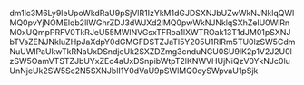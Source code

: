 dm1lc3M6Ly9leUpoWkdRaU9pSjVlR1IzYkM1dGJDSXNJbUZwWkNJNklqQWlMQ0pvYjNOMElqb2llWGhrZDJ3dWJXd2lMQ0pwWkNJNklqSXhZelU0WlRnM0xUQmpPRFV0TkRJeU55MWlNVGsxTFRoa1lXWTROak13T1dJM01pSXNJbTVsZENJNkluZHpJaXdpY0dGMGFDSTZJaTl5Y205U1RIRm5TU0lzSW5CdmNuUWlPaUkwTkRNaUxDSndjeUk2SXZDZmg3cnduNGU0SU9lK2p1V2J2U0lzSW5OamVTSTZJbUYxZEc4aUxDSnpibWtpT2lKNWVHUjNiQzV0YkNJc0luUnNjeUk2SW5Sc2N5SXNJblI1Y0dVaU9pSWlMQ0oySWpvaU1pSjk
